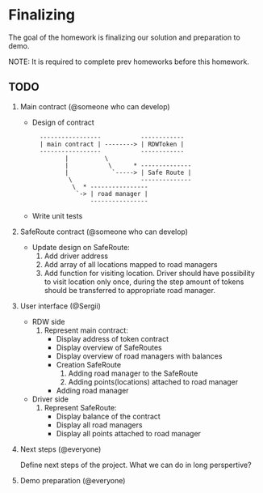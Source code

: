 # Finalizing

The goal of the homework is finalizing our solution and preparation to demo.

NOTE: It is required to complete prev homeworks before this homework.

## TODO
1. Main contract (@someone who can develop)
    * Design of contract

        ```
          -----------------           ------------
          | main contract | --------> | RDWToken |
          -----------------           ------------
                 |          \
                 |           \      * --------------
                 |            `-----> | Safe Route |
                  \                   --------------
                   \  * ----------------
                    `-> | road manager |
                        ----------------
        ```

    * Write unit tests
2. SafeRoute contract (@someone who can develop)
    * Update design on SafeRoute:
        1. Add driver address
        2. Add array of all locations mapped to road managers
        3. Add function for visiting location. Driver should have possibility to visit location only once, during the step amount of tokens should be transferred to appropriate road manager.
3. User interface (@Sergii)
    * RDW side
        1. Represent main contract:
            * Display address of token contract
            * Display overview of SafeRoutes
            * Display overview of road managers with balances
            * Creation SafeRoute
                1. Adding road manager to the SafeRoute
                2. Adding points(locations) attached to road manager
            * Adding road manager
    * Driver side
        1. Represent SafeRoute:
            * Display balance of the contract
            * Display all road managers
            * Display all points attached to road manager
4. Next steps (@everyone)

    Define next steps of the project. What we can do in long perspertive?

5. Demo preparation (@everyone)